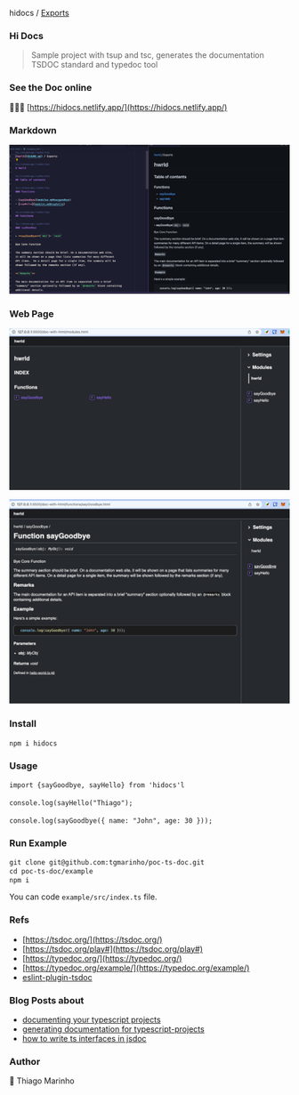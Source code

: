 hidocs / [Exports](modules.md)

### Hi Docs

> Sample project with tsup and tsc, generates the documentation TSDOC standard and typedoc tool

### See the Doc online

🏄🏻‍♀️ [https://hidocs.netlify.app/](https://hidocs.netlify.app/)

### Markdown
![](./screenshots/1.png)

### Web Page
![](./screenshots/3.png)

![](./screenshots/2.png)

### Install

```
npm i hidocs
```

### Usage

```
import {sayGoodbye, sayHello} from 'hidocs'l

console.log(sayHello("Thiago");

console.log(sayGoodbye({ name: "John", age: 30 }));

```

### Run Example

```
git clone git@github.com:tgmarinho/poc-ts-doc.git
cd poc-ts-doc/example
npm i
```

You can code `example/src/index.ts` file.

### Refs

* [https://tsdoc.org/](https://tsdoc.org/)
* [https://tsdoc.org/play#](https://tsdoc.org/play#)
* [https://typedoc.org/](https://typedoc.org/)
* [https://typedoc.org/example/](https://typedoc.org/example/)
* [eslint-plugin-tsdoc](https://www.npmjs.com/package/eslint-plugin-tsdoc)

### Blog Posts about

* [documenting your typescript projects](https://blog.bitsrc.io/documenting-your-typescript-projects-there-are-options-da7c8c4ec554)
* [generating documentation for typescript-projects](https://blog.cloudflare.com/generating-documentation-for-typescript-projects)
* [how to write ts interfaces in jsdoc](https://goulet.dev/posts/how-to-write-ts-interfaces-in-jsdoc/)
  
### Author
🧢 Thiago Marinho
